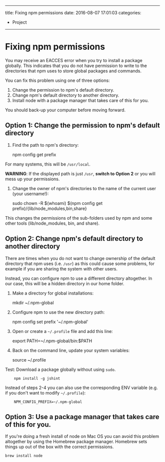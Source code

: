 ----
title: Fixing npm permissions
date: 2016-08-07 17:01:03
categories:
- Project
----
# Fixing npm permissions

You may receive an EACCES error when you try to install a package globally. This indicates that you do not have permission to write to the directories that npm uses to store global packages and commands.

You can fix this problem using one of three options:

1. Change the permission to npm's default directory.
1. Change npm's default directory to another directory.
1. Install node with a package manager that takes care of this for you.

You should back-up your computer before moving forward.

## Option 1: Change the permission to npm's default directory

1. Find the path to npm's directory:

     npm config get prefix
    

For many systems, this will be `/usr/local`.

**WARNING**: If the displayed path is just `/usr`, **switch to Option 2**  or you will mess up your permissions.
1. Change the owner of npm's directories to the name of the current user (your username!):

     sudo chown -R $(whoami) $(npm config get prefix)/{lib/node_modules,bin,share}
    

This changes the permissions of the sub-folders used by npm and some other tools (lib/node_modules, bin, and share).

## Option 2: Change npm's default directory to another directory

There are times when you do not want to change ownership of the default directory that npm uses (i.e. `/usr`) as this could cause some problems, for example if you are sharing the system with other users.

Instead, you can configure npm to use a different directory altogether. In our case, this will be a hidden directory in our home folder.

1. Make a directory for global installations:

     mkdir ~/.npm-global
1. Configure npm to use the new directory path:

     npm config set prefix '~/.npm-global'
1. Open or create a `~/.profile` file and add this line:

     export PATH=~/.npm-global/bin:$PATH
1. Back on the command line, update your system variables:

     source ~/.profile

Test: Download a package globally without using `sudo`.

        npm install -g jshint

Instead of steps 2-4 you can also use the corresponding ENV variable (e.g. if you don't want to modify `~/.profile`):

        NPM_CONFIG_PREFIX=~/.npm-global
    
## Option 3: Use a package manager that takes care of this for you.

If you're doing a fresh install of node on Mac OS you can avoid this problem altogether by using the Homebrew package manager. Homebrew sets things up out of the box with the correct permissions.

    brew install node
    
